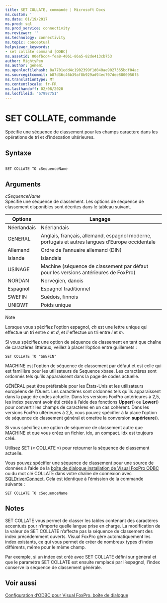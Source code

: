 ```yaml
---
title: SET COLLATE, commande | Microsoft Docs
ms.custom: ''
ms.date: 01/19/2017
ms.prod: sql
ms.prod_service: connectivity
ms.reviewer: ''
ms.technology: connectivity
ms.topic: conceptual
helpviewer_keywords:
- set collate command [ODBC]
ms.assetid: 00efbcd4-fea8-4061-86a5-82de413cb753
author: MightyPen
ms.author: genemi
ms.openlocfilehash: 8a7701edd4c1902399f1d040ae9027365bdf04ac
ms.sourcegitcommit: b87d36c46b39af8b929ad94ec707dee8800950f5
ms.translationtype: MT
ms.contentlocale: fr-FR
ms.lasthandoff: 02/08/2020
ms.locfileid: "67997751"
---
```

# <a name="set-collate-command"></a>SET COLLATE, commande
Spécifie une séquence de classement pour les champs caractère dans les opérations de tri et d’indexation ultérieures.  
  
## <a name="syntax"></a>Syntaxe  
  
```  
  
SET COLLATE TO cSequenceName  
```  
  
## <a name="arguments"></a>Arguments  
 *cSequenceName*  
 Spécifie une séquence de classement. Les options de séquence de classement disponibles sont décrites dans le tableau suivant.  
  
|Options|Langage|  
|-------------|--------------|  
|Néerlandais|Néerlandais|  
|GENERAL|Anglais, français, allemand, espagnol moderne, portugais et autres langues d’Europe occidentale|  
|Allemand|Ordre de l’annuaire allemand (DIN)|  
|Islande|Islandais|  
|USINAGE|Machine (séquence de classement par défaut pour les versions antérieures de FoxPro)|  
|NORDAN|Norvégien, danois|  
|Espagnol|Espagnol traditionnel|  
|SWEFIN|Suédois, finnois|  
|UNIQWT|Poids unique|  
  
> [!NOTE]  
>  Lorsque vous spécifiez l’option espagnol, *ch* est une lettre unique qui effectue un tri entre *c* et *d*, et *ll* effectue un tri entre *l* et *m*.  
  
 Si vous spécifiez une option de séquence de classement en tant que chaîne de caractères littéraux, veillez à placer l’option entre guillemets :  
  
```  
SET COLLATE TO "SWEFIN"  
```  
  
 MACHINE est l’option de séquence de classement par défaut et est celle qui est familière pour les utilisateurs de Sequence xbase. Les caractères sont ordonnés tels qu’ils apparaissent dans la page de codes actuelle.  
  
 GÉNÉRAL peut être préférable pour les États-Unis et les utilisateurs européens de l’Ouest. Les caractères sont ordonnés tels qu’ils apparaissent dans la page de codes actuelle. Dans les versions FoxPro antérieures à 2,5, les index peuvent avoir été créés à l’aide des fonctions **Upper**() ou **Lower**() pour convertir les champs de caractères en un cas cohérent. Dans les versions FoxPro ultérieures à 2,5, vous pouvez spécifier à la place l’option de séquence de classement général et omettre la conversion **supérieure**().  
  
 Si vous spécifiez une option de séquence de classement autre que MACHINE et que vous créez un fichier. idx, un compact. idx est toujours créé.  
  
 Utilisez SET (« COLLATE ») pour retourner la séquence de classement actuelle.  
  
 Vous pouvez spécifier une séquence de classement pour une source de données à l’aide de la [boîte de dialogue installation de Visual FoxPro ODBC](../../odbc/microsoft/odbc-visual-foxpro-setup-dialog-box.md) ou du mot clé COLLATE dans votre chaîne de connexion avec [SQLDriverConnect](../../odbc/microsoft/sqldriverconnect-visual-foxpro-odbc-driver.md). Cela est identique à l’émission de la commande suivante :  
  
```  
SET COLLATE TO cSequenceName  
```  
  
## <a name="remarks"></a>Notes  
 SET COLLATE vous permet de classer les tables contenant des caractères accentués pour n’importe quelle langue prise en charge. La modification de la valeur de SET COLLATE n’affecte pas la séquence de classement des index précédemment ouverts. Visual FoxPro gère automatiquement les index existants, ce qui vous permet de créer de nombreux types d’index différents, même pour le même champ.  
  
 Par exemple, si un index est créé avec SET COLLATE défini sur général et que le paramètre SET COLLATE est ensuite remplacé par l’espagnol, l’index conserve la séquence de classement générale.  
  
## <a name="see-also"></a>Voir aussi  
 [Configuration d’ODBC pour Visual FoxPro, boîte de dialogue](../../odbc/microsoft/odbc-visual-foxpro-setup-dialog-box.md)
